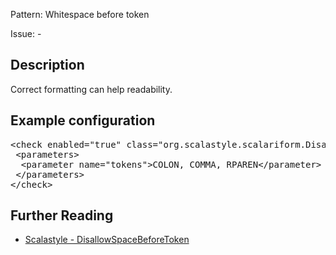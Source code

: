 Pattern: Whitespace before token

Issue: -

## Description

Correct formatting can help readability.

## Example configuration
<pre>&lt;check enabled=&quot;true&quot; class=&quot;org.scalastyle.scalariform.DisallowSpaceBeforeTokenChecker&quot; level=&quot;warning&quot;&gt;
 &lt;parameters&gt;
  &lt;parameter name=&quot;tokens&quot;&gt;COLON, COMMA, RPAREN&lt;/parameter&gt;
 &lt;/parameters&gt;
&lt;/check&gt;</pre>
<a name="org_scalastyle_scalariform_EmptyClassChecker" />

## Further Reading

* [Scalastyle - DisallowSpaceBeforeToken](http://www.scalastyle.org/rules-1.0.0.html#org_scalastyle_scalariform_DisallowSpaceBeforeTokenChecker)
